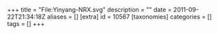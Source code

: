 +++
title = "File:Yinyang-NRX.svg"
description = ""
date = 2011-09-22T21:34:18Z
aliases = []
[extra]
id = 10567
[taxonomies]
categories = []
tags = []
+++



